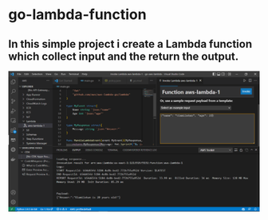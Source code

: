 # go-lambda-function

## In this simple project i create a Lambda function which collect input and the return the output.
![](lambda.png)